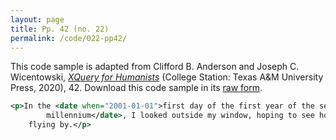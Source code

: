 ```yaml
---
layout: page
title: Pp. 42 (no. 22)
permalink: /code/022-pp42/
---
```


This code sample is adapted from Clifford B. Anderson and Joseph C. Wicentowski, 
[_XQuery for Humanists_](/) (College Station: Texas A&M University Press, 2020), 42. 
Download this code sample in its [raw form](/code/022-pp42/022-pp42.xml).

```xml
<p>In the <date when="2001-01-01">first day of the first year of the second
        millennium</date>, I looked outside my window, hoping to see hovercrafts
    flying by.</p>
```  
